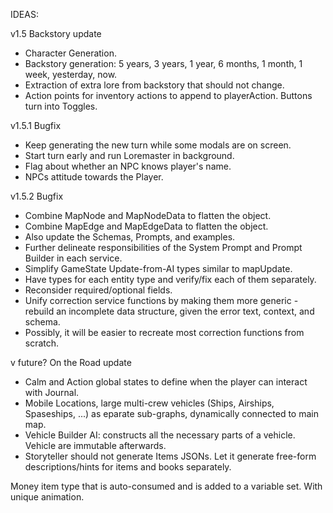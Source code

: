 IDEAS:

v1.5 Backstory update
  + Character Generation.
  + Backstory generation: 5 years, 3 years, 1 year, 6 months, 1 month, 1 week, yesterday, now.
  + Extraction of extra lore from backstory that should not change.
  + Action points for inventory actions to append to playerAction. Buttons turn into Toggles.

v1.5.1 Bugfix
  + Keep generating the new turn while some modals are on screen.
  + Start turn early and run Loremaster in background.
  + Flag about whether an NPC knows player's name.
  + NPCs attitude towards the Player.

v1.5.2 Bugfix
  - Combine MapNode and MapNodeData to flatten the object.
  - Combine MapEdge and MapEdgeData to flatten the object.
  - Also update the Schemas, Prompts, and examples.
  - Further delineate responsibilities of the System Prompt and Prompt Builder in each service.
  - Simplify GameState Update-from-AI types similar to mapUpdate.
  - Have types for each entity type and verify/fix each of them separately.
  - Reconsider required/optional fields.
  - Unify correction service functions by making them more generic - rebuild an incomplete data structure, given the error text, context, and schema.
  - Possibly, it will be easier to recreate most correction functions from scratch.

v future? On the Road update
  - Calm and Action global states to define when the player can interact with Journal.
  - Mobile Locations, large multi-crew vehicles (Ships, Airships, Spaseships, ...) as eparate sub-graphs, dynamically connected to main map.
  - Vehicle Builder AI: constructs all the necessary parts of a vehicle. Vehicle are immutable afterwards.
  - Storyteller should not generate Items JSONs. Let it generate free-form descriptions/hints for items and books separately.

Money item type that is auto-consumed and is added to a variable set. With unique animation.
